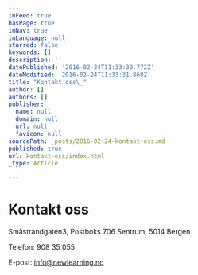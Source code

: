 ```yaml
---
inFeed: true
hasPage: true
inNav: true
inLanguage: null
starred: false
keywords: []
description: ''
datePublished: '2016-02-24T11:33:39.772Z'
dateModified: '2016-02-24T11:33:31.868Z'
title: "Kontakt oss\_"
author: []
authors: []
publisher:
  name: null
  domain: null
  url: null
  favicon: null
sourcePath: _posts/2016-02-24-kontakt-oss.md
published: true
url: kontakt-oss/index.html
_type: Article

---
```

# Kontakt oss 

Småstrandgaten3, Postboks 706 Sentrum, 5014 Bergen 

Telefon: 908 35 055 

E-post: info@newlearning.no
